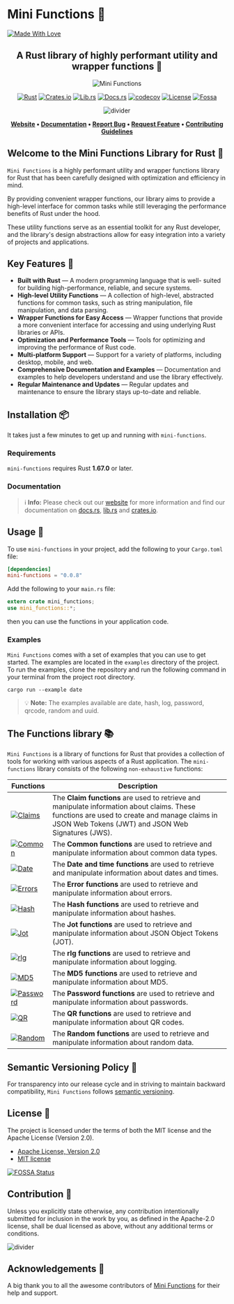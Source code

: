 # Mini Functions 🦀

[![Made With Love][mwl]][6]

<!-- markdownlint-disable MD033 -->
<center>

## A Rust library of highly performant utility and wrapper functions 🚀

![Mini Functions][banner]

[![Rust][rust-badge]][12]
[![Crates.io][crates-badge]][8]
[![Lib.rs][libs-badge]][10]
[![Docs.rs][docs-badge]][9]
[![codecov][codecov-badge]][13]
[![License][license-badge]][2]
[![Fossa][fossa-badge]][14]

![divider][divider]

**[Website][0]
• [Documentation][9]
• [Report Bug][3]
• [Request Feature][3]
• [Contributing Guidelines][4]**

</center>

## Welcome to the Mini Functions Library for Rust 👋

`Mini Functions` is a highly performant utility and wrapper functions
library for Rust that has been carefully designed with optimization and
efficiency in mind.

By providing convenient wrapper functions, our library aims to provide a
high-level interface for common tasks while still leveraging the
performance benefits of Rust under the hood.

These utility functions serve as an essential toolkit for any Rust
developer, and the library's design abstractions allow for easy
integration into a variety of projects and applications.

## Key Features 🎯

- **Built with Rust** — A modern programming language that is well-
  suited for building high-performance, reliable, and secure systems.
- **High-level Utility Functions** — A collection of high-level,
  abstracted functions for common tasks, such as string manipulation,
  file manipulation, and data parsing.
- **Wrapper Functions for Easy Access** — Wrapper functions that provide
  a more convenient interface for accessing and using underlying Rust
  libraries or APIs.
- **Optimization and Performance Tools** — Tools for optimizing and
  improving the performance of Rust code.
- **Multi-platform Support** — Support for a variety of platforms,
  including desktop, mobile, and web.
- **Comprehensive Documentation and Examples** — Documentation and
  examples to help developers understand and use the library effectively.
- **Regular Maintenance and Updates** — Regular updates and maintenance
  to ensure the library stays up-to-date and reliable.

## Installation 📦

It takes just a few minutes to get up and running with `mini-functions`.

### Requirements

`mini-functions` requires Rust **1.67.0** or later.

### Documentation

> ℹ️ **Info:** Please check out our [website][0] for more information
and find our documentation on [docs.rs][9], [lib.rs][10] and
[crates.io][8].

## Usage 📖

To use `mini-functions` in your project, add the following to your
`Cargo.toml` file:

```toml
[dependencies]
mini-functions = "0.0.8"
```

Add the following to your `main.rs` file:

```rust
extern crate mini_functions;
use mini_functions::*;
```

then you can use the functions in your application code.

### Examples

`Mini Functions` comes with a set of examples that you can use to get
started. The examples are located in the `examples` directory of the
project. To run the examples, clone the repository and run the following
command in your terminal from the project root directory.

```shell
cargo run --example date
```

> 💡 **Note:** The examples available are date, hash, log, password, qrcode, random and uuid.

## The Functions library 📚

`Mini Functions` is a library of functions for Rust that provides a
collection of tools for working with various aspects of a Rust
application. The `mini-functions` library consists of the following
`non-exhaustive` functions:

| Functions | Description |
| -------- | ----------- |
| [![Claims][claims-badge]][12] | The **Claim functions** are used to retrieve and manipulate information about claims. These functions are used to create and manage claims in JSON Web Tokens (JWT) and JSON Web Signatures (JWS). |
| [![Common][common-badge]][12] | The **Common functions** are used to retrieve and manipulate information about common data types. |
| [![Date][date-badge]][12] | The **Date and time functions** are used to retrieve and manipulate information about dates and times. |
| [![Errors][errors-badge]][12] | The **Error functions** are used to retrieve and manipulate information about errors. |
| [![Hash][hash-badge]][12] | The **Hash functions** are used to retrieve and manipulate information about hashes. |
| [![Jot][cjwt-badge]][12] | The **Jot functions** are used to retrieve and manipulate information about JSON Object Tokens (JOT). |
| [![rlg][rlg-badge]][12] | The **rlg functions** are used to retrieve and manipulate information about logging. |
| [![MD5][mdg-badge]][12] | The **MD5 functions** are used to retrieve and manipulate information about MD5. |
| [![Password][password-badge]][12] | The **Password functions** are used to retrieve and manipulate information about passwords. |
| [![QR][qr-badge]][12] | The **QR functions** are used to retrieve and manipulate information about QR codes. |
| [![Random][random-badge]][12] | The **Random functions** are used to retrieve and manipulate information about random data. |

## Semantic Versioning Policy 🚥

For transparency into our release cycle and in striving to maintain
backward compatibility, `Mini Functions` follows
[semantic versioning][7].

## License 📝

The project is licensed under the terms of both the MIT license and the
Apache License (Version 2.0).

- [Apache License, Version 2.0][1]
- [MIT license][2]

[![FOSSA Status](https://app.fossa.com/api/projects/git%2Bgithub.com%2Fsebastienrousseau%2Fmini-functions.svg?type=large)](https://app.fossa.com/projects/git%2Bgithub.com%2Fsebastienrousseau%2Fmini-functions?ref=badge_large)

## Contribution 🤝

Unless you explicitly state otherwise, any contribution intentionally
submitted for inclusion in the work by you, as defined in the Apache-2.0
license, shall be dual licensed as above, without any additional terms
or conditions.

![divider][divider]

## Acknowledgements 💙

A big thank you to all the awesome contributors of [Mini Functions][6]
for their help and support.

[0]: https://minifunctions.com
[1]: http://www.apache.org/licenses/LICENSE-2.0
[2]: http://opensource.org/licenses/MIT
[3]: https://github.com/sebastienrousseau/mini-functions/issues
[4]: https://raw.githubusercontent.com/sebastienrousseau/mini-functions/main/.github/CONTRIBUTING.md
[6]: https://github.com/sebastienrousseau/mini-functions/graphs/contributors
[7]: http://semver.org/
[8]: https://crates.io/crates/mini-functions
[9]: https://docs.rs/mini-functions
[10]: https://lib.rs/crates/mini-functions
[12]: https://www.rust-lang.org/
[13]: https://codecov.io/github/sebastienrousseau/mini-functions
[14]: https://app.fossa.com/projects/git%2Bgithub.com%2Fsebastienrousseau%2Fmini-functions?ref=badge_shield

[banner]: https://raw.githubusercontent.com/sebastienrousseau/vault/main/assets/mini-functions/banners/banner-mini-functions.svg "Mini Functions - Rust 🦀"
[crates-badge]: https://img.shields.io/crates/v/mini-functions.svg?style=for-the-badge 'Crates.io'
[codecov-badge]: https://img.shields.io/codecov/c/github/sebastienrousseau/mini-functions?style=for-the-badge&token=M1REIC3QCK 'Codecov'
[divider]: https://raw.githubusercontent.com/sebastienrousseau/vault/main/assets/elements/divider.svg "divider"
[docs-badge]: https://img.shields.io/docsrs/mini-functions.svg?style=for-the-badge 'Docs.rs'
[libs-badge]: https://img.shields.io/badge/lib.rs-v0.0.8-orange.svg?style=for-the-badge 'Lib.rs'
[license-badge]: https://img.shields.io/crates/l/mini-functions.svg?style=for-the-badge 'License'
[rust-badge]: https://img.shields.io/badge/rust-f04041?style=for-the-badge&labelColor=c0282d&logo=rust 'Rust'
[mwl]: https://raw.githubusercontent.com/sebastienrousseau/vault/main/assets/shields/made-with-love.svg "Made With Love"
[fossa-badge]: https://img.shields.io/static/v1?style=for-the-badge&message=Fossa&color=289E6D&logo=Fossa&logoColor=FFFFFF&label= 'Fossa'

[claims-badge]: https://raw.githubusercontent.com/sebastienrousseau/vault/main/assets/mini-functions/icons/png/ico-claims.png 'Claims'
[common-badge]: https://raw.githubusercontent.com/sebastienrousseau/vault/main/assets/mini-functions/icons/png/ico-common.png 'Common'
[date-badge]: https://raw.githubusercontent.com/sebastienrousseau/vault/main/assets/mini-functions/icons/png/ico-date.png 'Date'
[errors-badge]: https://raw.githubusercontent.com/sebastienrousseau/vault/main/assets/mini-functions/icons/png/ico-errors.png 'Errors'
[hash-badge]: https://raw.githubusercontent.com/sebastienrousseau/vault/main/assets/mini-functions/icons/png/ico-hash.png 'Hash'
[cjwt-badge]: https://raw.githubusercontent.com/sebastienrousseau/vault/main/assets/mini-functions/icons/png/ico-cjwt.png 'Jot'
[rlg-badge]: https://raw.githubusercontent.com/sebastienrousseau/vault/main/assets/mini-functions/icons/png/ico-rlg.png 'rlg'
[mdg-badge]: https://raw.githubusercontent.com/sebastienrousseau/vault/main/assets/mini-functions/icons/png/ico-mdg.png 'MD5'
[password-badge]: https://raw.githubusercontent.com/sebastienrousseau/vault/main/assets/mini-functions/icons/png/ico-password.png 'Password'
[qr-badge]: https://raw.githubusercontent.com/sebastienrousseau/vault/main/assets/mini-functions/icons/png/ico-qr.png 'QR'
[random-badge]: https://raw.githubusercontent.com/sebastienrousseau/vault/main/assets/mini-functions/icons/png/ico-random.png 'Random'
